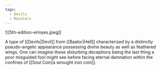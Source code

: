 ```yaml
---
tags:
  - Devils
  - Monsters
---
```

![[5th-edition-erinyes.jpeg]]

A type of [[Devils|Devil]] from [[Baator|Hell]] characterized by a distinctly pseudo-angelic appearance possessing divine beauty as well as feathered wings. One can imagine these disturbing deceptions being the last thing a poor misguided fool might see before facing eternal damnation within the confines of [[Soul Coin|a wrought iron coin]].